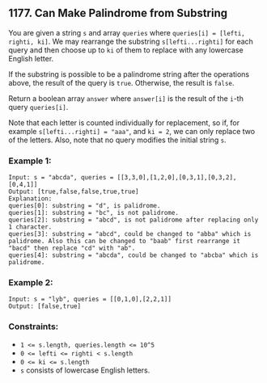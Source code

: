 ## 1177. Can Make Palindrome from Substring

You are given a string ```s``` and array ```queries``` where ```queries[i] = [lefti, righti, ki]```. We may rearrange the substring ```s[lefti...righti]``` for each query and then choose up to ```ki``` of them to replace with any lowercase English letter.

If the substring is possible to be a palindrome string after the operations above, the result of the query is ```true```. Otherwise, the result is ```false```.

Return a boolean array ```answer``` where ```answer[i]``` is the result of the ```i```-th query ```queries[i]```.

Note that each letter is counted individually for replacement, so if, for example ```s[lefti...righti] = "aaa"```, and ```ki = 2```, we can only replace two of the letters. Also, note that no query modifies the initial string ```s```.

### Example 1:
```
Input: s = "abcda", queries = [[3,3,0],[1,2,0],[0,3,1],[0,3,2],[0,4,1]]
Output: [true,false,false,true,true]
Explanation:
queries[0]: substring = "d", is palidrome.
queries[1]: substring = "bc", is not palidrome.
queries[2]: substring = "abcd", is not palidrome after replacing only 1 character.
queries[3]: substring = "abcd", could be changed to "abba" which is palidrome. Also this can be changed to "baab" first rearrange it "bacd" then replace "cd" with "ab".
queries[4]: substring = "abcda", could be changed to "abcba" which is palidrome.
```
### Example 2:
```
Input: s = "lyb", queries = [[0,1,0],[2,2,1]]
Output: [false,true]
```

### Constraints:

* ```1 <= s.length, queries.length <= 10^5```
* ```0 <= lefti <= righti < s.length```
* ```0 <= ki <= s.length```
* ```s``` consists of lowercase English letters.